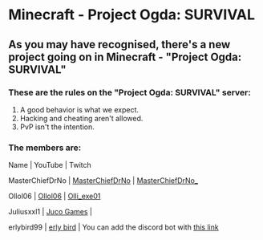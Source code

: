 ---
---

# Minecraft - Project Ogda: SURVIVAL

## As you may have recognised, there's a new project going on in Minecraft - "Project Ogda: SURVIVAL"

### These are the rules on the "Project Ogda: SURVIVAL" server:

1. A good behavior is what we expect.
2. Hacking and cheating aren't allowed.
3. PvP isn't the intention.

### The members are:

Name | YouTube | Twitch

MasterChiefDrNo | [MasterChiefDrNo](https://www.youtube.com/channel/UChzkCAcV3cL9qlk5a2setAg) | [MasterChiefDrNo_](https://twitch.tv/masterchiefdrno_)

Ollol06 | [Ollol06](https://www.youtube.com/channel/UC3U_uIXlQGxuGc8sZuAe6vg) | [Olli_exe01](https://twitch.tv/olli_exe01)

Juliusxxl1 | [Juco Games](https://www.youtube.com/channel/UCchsuPw9kXWKmSLnCkNSKMg) |

erlybird99 | [erly bird](https://www.youtube.com/channel/UCDbJx60nWclTI5byS7VYggg) | You can add the discord bot with [this link](https://discord.com/api/oauth2/authorize?client_id=842152485158387712&permissions=76800&redirect_uri=https%3A%2F%2Fmclp2005.github.io%2Fogda%2Findex.html&scope=bot)